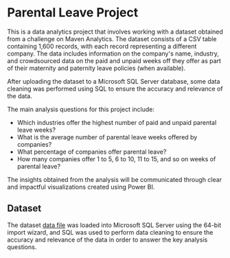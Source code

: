 # Parental Leave Project

This is a data analytics project that involves working with a dataset obtained from a challenge on Maven Analytics. 
The dataset consists of a CSV table containing 1,600 records, with each record representing a different company. 
The data includes information on the company's name, industry, and crowdsourced data on the paid and unpaid weeks off they offer as part of their maternity and 
paternity leave policies (when available).

After uploading the dataset to a Microsoft SQL Server database, some data cleaning was performed using SQL to ensure the accuracy and relevance of the data.

The main analysis questions for this project include:

- Which industries offer the highest number of paid and unpaid parental leave weeks?
- What is the average number of parental leave weeks offered by companies?
- What percentage of companies offer parental leave?
- How many companies offer 1 to 5, 6 to 10, 11 to 15, and so on weeks of parental leave?

The insights obtained from the analysis will be communicated through clear and impactful visualizations created using Power BI.

## Dataset

The dataset [data file](./data/parental_leave_raw.csv) was loaded into Microsoft SQL Server using the 64-bit import wizard, and SQL was used to perform data cleaning to ensure the accuracy and relevance of the data in order to answer the key analysis questions.
